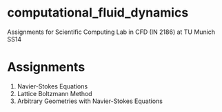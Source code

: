 computational_fluid_dynamics
============================

Assignments for Scientific Computing Lab in CFD (IN 2186) at TU Munich SS14

Assignments
============================

1. Navier-Stokes Equations
2. Lattice Boltzmann Method
3. Arbitrary Geometries with Navier-Stokes Equations

